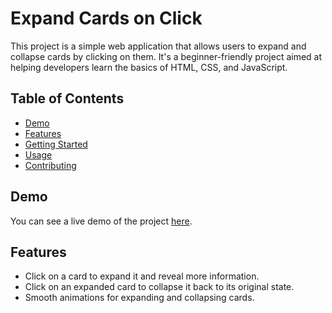 # Expand Cards on Click

This project is a simple web application that allows users to expand and collapse cards by clicking on them. It's a beginner-friendly project aimed at helping developers learn the basics of HTML, CSS, and JavaScript.

## Table of Contents

- [Demo](#demo)
- [Features](#features)
- [Getting Started](#getting-started)
- [Usage](#usage)
- [Contributing](#contributing)

## Demo

You can see a live demo of the project [here](https://abhishek-end.github.io/Expandcards/).

## Features

- Click on a card to expand it and reveal more information.
- Click on an expanded card to collapse it back to its original state.
- Smooth animations for expanding and collapsing cards.


